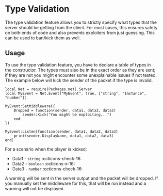 # Type Validation

The type validation feature allows you to strictly specify what types that the server should be getting from the client. For most cases, this ensures safety on both ends of code and also prevents exploiters from just guessing. This can be used to ban/kick them as well.

## Usage

To use the type validation feature, you have to declare a table of types in the constructor. The types must also be in the exact order as they are sent; if they are not you might encounter some unexplainable issues if not tested. The example below will kick the sender of the packet if the type is invalid.

```luau
local Net = require(Packages.net).Server
local MyEvent = Net.Event("MyEvent", true, {"string", "Instance", "number"})

MyEvent:SetMiddleware({
    Dropped = function(sender, data1, data2, data3)
        sender:Kick("You might be exploiting...")
    end
})

MyEvent:Listen(function(sender, data1, data2, data3)
    print(sender.DisplayName, data1, data2, data3)
end)
```

For a scenario when the player is kicked;

- Data1 - `string` :octicons-check-16:
- Data2 - `boolean` :octicons-x-16:
- Data3 - `number` :octicons-check-16:

A warning will be sent in the server output and the packet will be dropped. If you manually set the middleware for this, that will be run instead and a warning will not be displayed.
